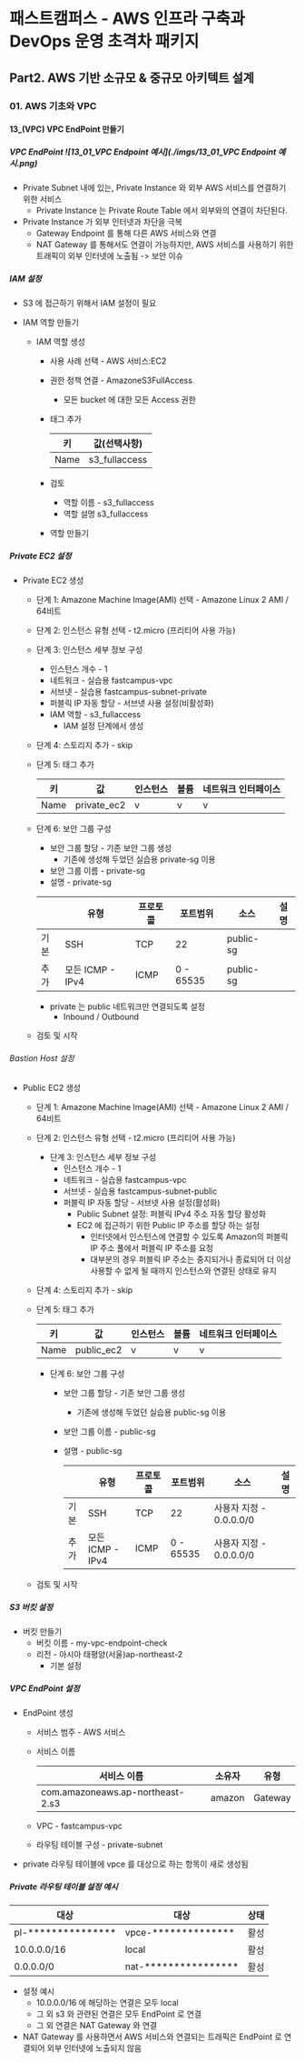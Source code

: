 # 패스트캠퍼스 - AWS 인프라 구축과 DevOps 운영 초격차 패키지

## Part2. AWS 기반 소규모 & 중규모 아키텍트 설계

### 01. AWS 기초와 VPC

#### 13_(VPC) VPC EndPoint 만들기



##### VPC EndPoint	![13_01_VPC Endpoint 예시](./imgs/13_01_VPC Endpoint 예시.png)

* Private Subnet 내에 있는, Private Instance 와 외부 AWS 서비스를 연결하기 위한 서비스
  * Private Instance 는 Private Route Table 에서 외부와의 연결이 차단된다.
* Private Instance 가 외부 인터넷과 차단을 극복
  * Gateway Endpoint 를 통해 다른 AWS 서비스와 연결
  * NAT Gateway 를 통해서도 연결이 가능하지만, AWS 서비스를 사용하기 위한 트래픽이 외부 인터넷에 노출됨 ->  보안 이슈





##### IAM 설정

* S3 에 접근하기 위해서 IAM 설정이 필요

* IAM 역할 만들기

  * IAM 역할 생성

    * 사용 사례 선택 - AWS 서비스:EC2

    * 권한 정책 연결 - AmazoneS3FullAccess

      * 모든 bucket 에 대한 모든 Access 권한

    * 태그 추가

      | 키   | 값(선택사항)  |
      | ---- | ------------- |
      | Name | s3_fullaccess |

    * 검토

      * 역할 이름 - s3_fullaccess
      * 역할 설명 s3_fullaccess

    * 역할 만들기



##### Private EC2 설정

* Private EC2 생성

  * 단계 1: Amazone Machine Image(AMI) 선택 - Amazone Linux 2 AMI / 64비트

  * 단계 2: 인스턴스 유형 선택 - t2.micro (프리티어 사용 가능)

  * 단계 3: 인스턴스 세부 정보 구성

    * 인스턴스 개수 - 1
    * 네트워크 - 실습용 fastcampus-vpc
    * 서브넷 - 실습용 fastcampus-subnet-private
    * 퍼블릭 IP 자동 할당 - 서브넷 사용 설정(비활성화)
    * IAM 역할 - s3_fullaccess
      * IAM 설정 단계에서 생성

  * 단계 4: 스토리지 추가 - skip

  * 단계 5: 태그 추가

    | 키   | 값          | 인스턴스 | 볼륨 | 네트워크 인터페이스 |
    | ---- | ----------- | -------- | ---- | ------------------- |
    | Name | private_ec2 | v        | v    | v                   |

  * 단계 6: 보안 그룹 구성

    * 보안 그룹 할당 - 기존 보안 그룹 생성
      * 기존에 생성해 두었던 실습용 private-sg 이용
    * 보안 그룹 이름 - private-sg
    * 설명 - private-sg

    |      | 유형             | 프로토콜 | 포트범위  | 소스      | 설명 |
    | ---- | ---------------- | -------- | --------- | --------- | ---- |
    | 기본 | SSH              | TCP      | 22        | public-sg |      |
    | 추가 | 모든 ICMP - IPv4 | ICMP     | 0 - 65535 | public-sg |      |

    * private 는 public 네트워크만 연결되도록 설정
      * Inbound / Outbound

  * 검토 및 시작



###### Bastion Host 설정

* Public EC2 생성

  * 단계 1: Amazone Machine Image(AMI) 선택 - Amazone Linux 2 AMI / 64비트

  * 단계 2: 인스턴스 유형 선택 - t2.micro (프리티어 사용 가능)
    * 단계 3: 인스턴스 세부 정보 구성
      * 인스턴스 개수 - 1
      * 네트워크 - 실습용 fastcampus-vpc
      * 서브넷 - 실습용 fastcampus-subnet-public
      * 퍼블릭 IP 자동 할당 - 서브넷 사용 설정(활성화)
        * Public Subnet 설정: 퍼블릭 IPv4 주소 자동 할당 활성화
        * EC2 에 접근하기 위한 Public IP 주소를 할당 하는 설정
          * 인터넷에서 인스턴스에 연결할 수 있도록 Amazon의 퍼블릭 IP 주소 풀에서 퍼블릭 IP 주소를 요청
          * 대부분의 경우 퍼블릭 IP 주소는 중지되거나 종료되어 더 이상 사용할 수 없게 될 때까지 인스턴스와 연결된 상태로 유지

  * 단계 4: 스토리지 추가 - skip

  * 단계 5: 태그 추가

    | 키   | 값         | 인스턴스 | 볼륨 | 네트워크 인터페이스 |
    | ---- | ---------- | -------- | ---- | ------------------- |
    | Name | public_ec2 | v        | v    | v                   |

    * 단계 6: 보안 그룹 구성

      * 보안 그룹 할당 - 기존 보안 그룹 생성

        * 기존에 생성해 두었던 실습용 public-sg 이용

      * 보안 그룹 이름 - public-sg

      * 설명 - public-sg

        |      | 유형             | 프로토콜 | 포트범위  | 소스                    | 설명 |
        | ---- | ---------------- | -------- | --------- | ----------------------- | ---- |
        | 기본 | SSH              | TCP      | 22        | 사용자 지정 - 0.0.0.0/0 |      |
        | 추가 | 모든 ICMP - IPv4 | ICMP     | 0 - 65535 | 사용자 지정 - 0.0.0.0/0 |      |

  * 검토 및 시작





##### S3 버킷 설정

* 버킷 만들기
  * 버킷 이름 - my-vpc-endpoint-check
  * 리전 - 아시아 태평양(서울)ap-northeast-2
    * 기본 설정



##### VPC EndPoint 설정

* EndPoint 생성

  * 서비스 범주 - AWS 서비스

  * 서비스 이름

    | 서비스 이름                      | 소유자 | 유형    |
    | -------------------------------- | ------ | ------- |
    | com.amazoneaws.ap-northeast-2.s3 | amazon | Gateway |

  * VPC - fastcampus-vpc

  * 라우팅 테이블 구성 - private-subnet

* private 라우팅 테이블에 vpce 를 대상으로 하는 항목이 새로 생성됨





##### Private 라우팅 테이블 설정 예시

| 대상               | 대상                 | 상태 |
| ------------------ | -------------------- | ---- |
| pl-*************** | vpce-**************  | 활성 |
| 10.0.0.0/16        | local                | 활성 |
| 0.0.0.0/0          | nat-**************** | 활성 |

* 설정 예시
  * 10.0.0.0/16 에 해당하는 연결은 모두 local
  * 그 외 s3 와 관련된 연결은 모두 EndPoint 로 연결
  * 그 외 연결은 NAT Gateway 와 연결
* NAT Gateway 를 사용하면서 AWS 서비스와 연결되는 트래픽은 EndPoint 로 연결되어 외부 인터넷에 노출되지 않음